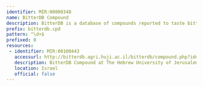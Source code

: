 ```yaml
---
identifier: MIR:00000348
name: BitterDB Compound
description: BitterDB is a database of compounds reported to taste bitter to humans. The compounds can be searched by name, chemical structure, similarity to other bitter compounds, association with a particular human bitter taste receptor, and so on. The database also contains information on mutations in bitter taste receptors that were shown to influence receptor activation by bitter compounds. The aim of BitterDB is to facilitate studying the chemical features associated with bitterness. This collection references compounds.
prefix: bitterdb.cpd
pattern: ^\d+$
prefixed: 0
resources:
 - identifier: MIR:00100443
   accessurl: http://bitterdb.agri.huji.ac.il/bitterdb/compound.php?id=
   description: BitterDB Compound at The Hebrew University of Jerusalem
   location: Israel
   official: false
---
```

